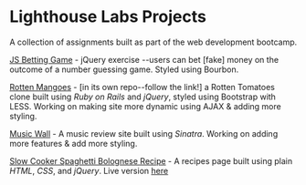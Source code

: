 Lighthouse Labs Projects
========================

A collection of assignments built as part of the web development bootcamp.

[JS Betting Game](https://github.com/choww/lhl/tree/master/betting-game) - jQuery exercise --users can bet [fake] money on the outcome of a number guessing game. Styled using Bourbon. 

[Rotten Mangoes](https://github.com/choww/rotten-mongoose) - [in its own repo--follow the link!] a Rotten Tomatoes clone built using *Ruby on Rails* and *jQuery*, styled using Bootstrap with LESS. Working on making site more dynamic using AJAX & adding more styling. 


[Music Wall](https://github.com/choww/lhl/tree/master/music-wall) - A music review site built using *Sinatra*. Working on adding more features & add more styling. 

[Slow Cooker Spaghetti Bolognese Recipe](https://github.com/choww/lhl/tree/master/recipe) - A recipes page built using plain *HTML*, *CSS*, and *jQuery*. Live version [here](http://choww.github.io/lhl/recipe)


